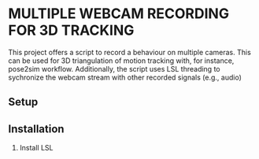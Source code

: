 # MULTIPLE WEBCAM RECORDING FOR 3D TRACKING

This project offers a script to record a behaviour on multiple cameras. This can be used for 3D triangulation of motion tracking with, for instance, pose2sim workflow. Additionally, the script uses LSL threading to sychronize the webcam stream with other recorded signals (e.g., audio)

## Setup



## Installation

1. Install LSL

